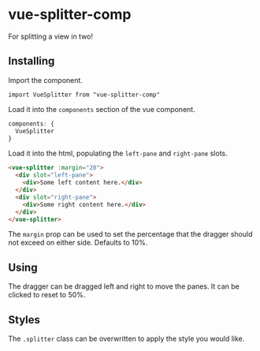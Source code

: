 # vue-splitter-comp

For splitting a view in two!

## Installing

Import the component.

`import VueSplitter from "vue-splitter-comp"`

Load it into the `components` section of the vue component.

```javascript
components: {
  VueSplitter
}
```
Load it into the html, populating the `left-pane` and `right-pane` slots.

```html
<vue-splitter :margin="20">
  <div slot="left-pane">
    <div>Some left content here.</div>
  </div>
  <div slot="right-pane">
    <div>Some right content here.</div>
  </div>
</vue-splitter>
```

The `margin` prop can be used to set the percentage that the dragger should not exceed on either side. Defaults to 10%.

## Using

The dragger can be dragged left and right to move the panes. It can be clicked to reset to 50%.

## Styles

The `.splitter` class can be overwritten to apply the style you would like.